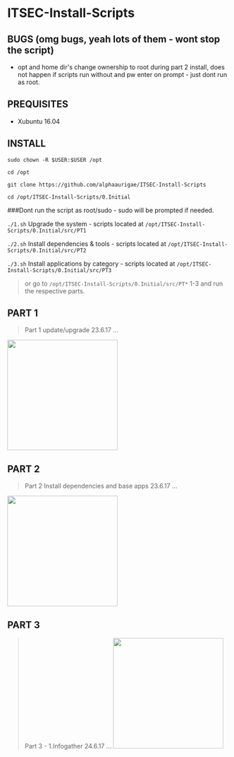 # ITSEC-Install-Scripts

## BUGS (omg bugs, yeah lots of them - wont stop the script)
- opt and home dir's change ownership to root during part 2 install, does not happen if scripts run without and pw enter on prompt - just dont run as root.


## PREQUISITES

- Xubuntu 16.04 

## INSTALL

`sudo chown -R $USER:$USER /opt`

`cd /opt`

`git clone https://github.com/alphaaurigae/ITSEC-Install-Scripts`

`cd /opt/ITSEC-Install-Scripts/0.Initial`

###Dont run the script as root/sudo - sudo will be prompted if needed.

`./1.sh` Upgrade the system - scripts located at `/opt/ITSEC-Install-Scripts/0.Initial/src/PT1`


`./2.sh` Install dependencies & tools - scripts located at `/opt/ITSEC-Install-Scripts/0.Initial/src/PT2`


`./3.sh` Install applications by category - scripts located at `/opt/ITSEC-Install-Scripts/0.Initial/src/PT3`




> or go to `/opt/ITSEC-Install-Scripts/0.Initial/src/PT*` 1-3 and run the respective parts. 


## PART 1 

> Part 1 update/upgrade 23.6.17 ...

<a href="https://asciinema.org/a/UsI7HP7zTjCUPDL6jHOeJ9Kfd" target="_blank"><img src="https://asciinema.org/a/UsI7HP7zTjCUPDL6jHOeJ9Kfd.png" width="250"/></a>


## PART 2 

> Part 2 Install dependencies and base apps 23.6.17 ... 

<a href="https://asciinema.org/a/uVxomq9RM4m9oYqe6riw41iBL" target="_blank"><img src="https://asciinema.org/a/uVxomq9RM4m9oYqe6riw41iBL.png" width="250"/></a>

## PART 3

> Part 3 - 1.Infogather 24.6.17 ... 
<a href="https://asciinema.org/a/hxDRDTbdRlinBgJTXUywe2Vug" target="_blank"><img src="https://asciinema.org/a/hxDRDTbdRlinBgJTXUywe2Vug.png" width="250"/></a>







